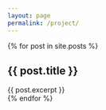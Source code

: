 ```yaml
---
layout: page
permalink: /project/
---
```


<div class="posts">
    {% for post in site.posts %}
      <article class="post">
        <h1><a>{{ post.title }}</a></h1>
        <div class="entry">
          {{ post.excerpt }}
        </div>
        <!-- <a href="{{ site.baseurl }}{{ post.url }}" class="read-more">Read More</a> -->
      </article>
    {% endfor %}
</div>